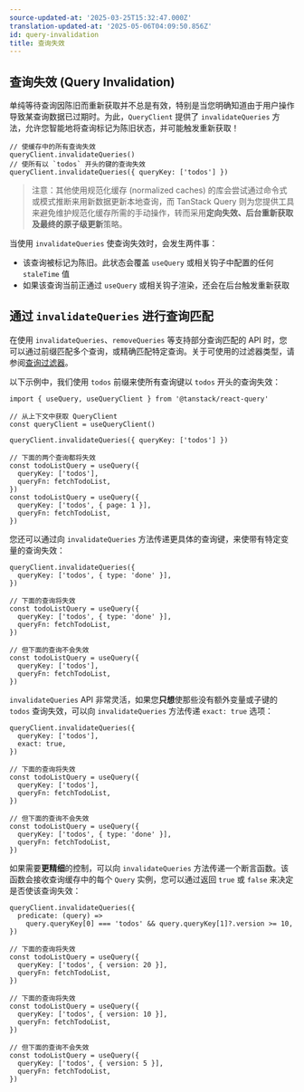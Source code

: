 ```yaml
---
source-updated-at: '2025-03-25T15:32:47.000Z'
translation-updated-at: '2025-05-06T04:09:50.856Z'
id: query-invalidation
title: 查询失效
---
```

## 查询失效 (Query Invalidation)

单纯等待查询因陈旧而重新获取并不总是有效，特别是当您明确知道由于用户操作导致某查询数据已过期时。为此，`QueryClient` 提供了 `invalidateQueries` 方法，允许您智能地将查询标记为陈旧状态，并可能触发重新获取！

[//]: # '示例'

```tsx
// 使缓存中的所有查询失效
queryClient.invalidateQueries()
// 使所有以 `todos` 开头的键的查询失效
queryClient.invalidateQueries({ queryKey: ['todos'] })
```

[//]: # '示例'

> 注意：其他使用规范化缓存 (normalized caches) 的库会尝试通过命令式或模式推断来用新数据更新本地查询，而 TanStack Query 则为您提供工具来避免维护规范化缓存所需的手动操作，转而采用**定向失效、后台重新获取及最终的原子级更新**策略。

当使用 `invalidateQueries` 使查询失效时，会发生两件事：

- 该查询被标记为陈旧。此状态会覆盖 `useQuery` 或相关钩子中配置的任何 `staleTime` 值
- 如果该查询当前正通过 `useQuery` 或相关钩子渲染，还会在后台触发重新获取

## 通过 `invalidateQueries` 进行查询匹配

在使用 `invalidateQueries`、`removeQueries` 等支持部分查询匹配的 API 时，您可以通过前缀匹配多个查询，或精确匹配特定查询。关于可使用的过滤器类型，请参阅[查询过滤器](./filters.md#query-filters)。

以下示例中，我们使用 `todos` 前缀来使所有查询键以 `todos` 开头的查询失效：

[//]: # '示例2'

```tsx
import { useQuery, useQueryClient } from '@tanstack/react-query'

// 从上下文中获取 QueryClient
const queryClient = useQueryClient()

queryClient.invalidateQueries({ queryKey: ['todos'] })

// 下面的两个查询都将失效
const todoListQuery = useQuery({
  queryKey: ['todos'],
  queryFn: fetchTodoList,
})
const todoListQuery = useQuery({
  queryKey: ['todos', { page: 1 }],
  queryFn: fetchTodoList,
})
```

[//]: # '示例2'

您还可以通过向 `invalidateQueries` 方法传递更具体的查询键，来使带有特定变量的查询失效：

[//]: # '示例3'

```tsx
queryClient.invalidateQueries({
  queryKey: ['todos', { type: 'done' }],
})

// 下面的查询将失效
const todoListQuery = useQuery({
  queryKey: ['todos', { type: 'done' }],
  queryFn: fetchTodoList,
})

// 但下面的查询不会失效
const todoListQuery = useQuery({
  queryKey: ['todos'],
  queryFn: fetchTodoList,
})
```

[//]: # '示例3'

`invalidateQueries` API 非常灵活，如果您**只想**使那些没有额外变量或子键的 `todos` 查询失效，可以向 `invalidateQueries` 方法传递 `exact: true` 选项：

[//]: # '示例4'

```tsx
queryClient.invalidateQueries({
  queryKey: ['todos'],
  exact: true,
})

// 下面的查询将失效
const todoListQuery = useQuery({
  queryKey: ['todos'],
  queryFn: fetchTodoList,
})

// 但下面的查询不会失效
const todoListQuery = useQuery({
  queryKey: ['todos', { type: 'done' }],
  queryFn: fetchTodoList,
})
```

[//]: # '示例4'

如果需要**更精细**的控制，可以向 `invalidateQueries` 方法传递一个断言函数。该函数会接收查询缓存中的每个 `Query` 实例，您可以通过返回 `true` 或 `false` 来决定是否使该查询失效：

[//]: # '示例5'

```tsx
queryClient.invalidateQueries({
  predicate: (query) =>
    query.queryKey[0] === 'todos' && query.queryKey[1]?.version >= 10,
})

// 下面的查询将失效
const todoListQuery = useQuery({
  queryKey: ['todos', { version: 20 }],
  queryFn: fetchTodoList,
})

// 下面的查询将失效
const todoListQuery = useQuery({
  queryKey: ['todos', { version: 10 }],
  queryFn: fetchTodoList,
})

// 但下面的查询不会失效
const todoListQuery = useQuery({
  queryKey: ['todos', { version: 5 }],
  queryFn: fetchTodoList,
})
```

[//]: # '示例5'
